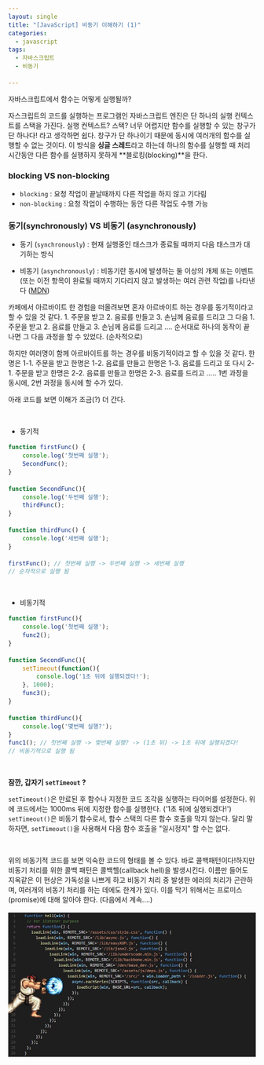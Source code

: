 ```yaml
---
layout: single
title: "[JavaScript] 비동기 이해하기 (1)"
categories:
  - javascript
tags:
  - 자바스크립트  
  - 비동기 

---
```




자바스크립트에서 함수는 어떻게 실행될까?

자스크립트의 코드를 실행하는 프로그램인 자바스크립트 엔진은 단 하나의 실행 컨텍스트를 스택을 가진다. 실행 컨텍스트? 스택? 너무 어렵지만 함수를 실행할 수 있는 창구가 단 하나다! 라고 생각하면 쉽다. 창구가 단 하나이기 때문에 동시에 여러개의 함수를 실행할 수 없는 것이다. 이 방식을 **싱글 스레드**라고 하는데 하나의 함수를 실행할 때 처리시간동안 다른 함수를 실행하지 못하게 **블로킹(blocking)**을 한다. 



### blocking VS non-blocking

* `blocking` : 요청 작업이 끝날때까지 다른 작업을 하지 않고 기다림 
* `non-blocking` : 요청 작업이 수행하는 동안 다른 작업도 수행 가능 



### 동기(synchronously) VS 비동기 (asynchronously)

* 동기 (`synchronously`) : 현재 실행중인 태스크가 종료될 때까지 다음 태스크가 대기하는 방식

* 비동기 (`asynchronously`) : 비동기란 동시에 발생하는 둘 이상의 개체 또는 이벤트 (또는 이전 항목이 완료될 때까지 기다리지 않고 발생하는 여러 관련 작업)를 나타낸다 ([MDN](https://developer.mozilla.org/en-US/docs/Glossary/Asynchronous))



카페에서 아르바이트 한 경험을 떠올려보면 혼자 아르바이트 하는 경우를 동기적이라고 할 수 있을 것 같다. 1. 주문을 받고  2. 음료를 만들고  3. 손님께 음료를 드리고 그 다음 1. 주문을 받고  2. 음료를 만들고  3. 손님께 음료를 드리고 .... 순서대로 하나의 동작이 끝나면 그 다음 과정을 할 수 있었다.  (순차적으로) 

하지만 여러명이 함께 아르바이트를 하는 경우를 비동기적이라고 할 수 있을 것 같다. 한명은 1-1. 주문을 받고 한명은 1-2. 음료를 만들고  한명은  1-3. 음료를 드리고  또 다시 2-1. 주문을 받고 한명은 2-2. 음료를 만들고  한명은  2-3. 음료를 드리고  ..... 1번 과정을 동시에, 2번 과정을 동시에 할 수가 있다. 

아래 코드를 보면 이해가 조금(?) 더 간다.

<br/>

* 동기적 

```js 
function firstFunc() {
    console.log('첫번째 실행');
    SecondFunc();
}

function SecondFunc(){
    console.log('두번째 실행');
    thirdFunc();
}

function thirdFunc() {
    console.log('세번째 실행');
}

firstFunc(); // 첫번째 실행 -> 두번째 실행 -> 세번째 실행
// 순차적으로 실행 됨 
```

<br/>

* 비동기적 

```js
function firstFunc(){
    console.log('첫번째 실행');
    func2();
}

function SecondFunc(){
    setTimeout(function(){
        console.log('1초 뒤에 실행되겠다!');
    }, 1000);
    func3();
}

function thirdFunc(){
    console.log('몇번째 실행?');
}
func1(); // 첫번째 실행 -> 몇번째 실행? -> (1초 뒤) -> 1초 뒤에 실행되겠다!
// 비동기적으로 실행 됨 
```

<br/>

**잠깐, 갑자기 `setTimeout` ?**

`setTimeout()`은 만료된 후 함수나 지정한 코드 조각을 실행하는 타이머를 설정한다. 위에 코드에서는 1000ms 뒤에 지정한 함수를 실행한다. ('1초 뒤에 실행되겠다!') `setTimeout()`은 비동기 함수로서, 함수 스택의 다른 함수 호출을 막지 않는다. 달리 말하자면, `setTimeout()`을 사용해서 다음 함수 호출을 "일시정지" 할 수는 없다. 

<br/>

위의 비동기적 코드를 보면 익숙한 코드의 형태를 볼 수 있다. 바로 콜백패턴이다!하지만 비동기 처리를 위한 콜백 패턴은 콜백헬(callback hell)을 발생시킨다. 이름만 들어도 지옥같은 이 현상은 가독성을 나쁘게 하고 비동기 처리 중 발생한 에러의 처리가 곤란하며, 여러개의 비동기 처리를 하는 데에도 한계가 있다. 이를 막기 위해서는 프로미스(promise)에 대해 알아야 한다. (다음에서 계속....)  
<br/>
![img](../assets/images/2022-05-29.jpeg)

<br/><br/>













